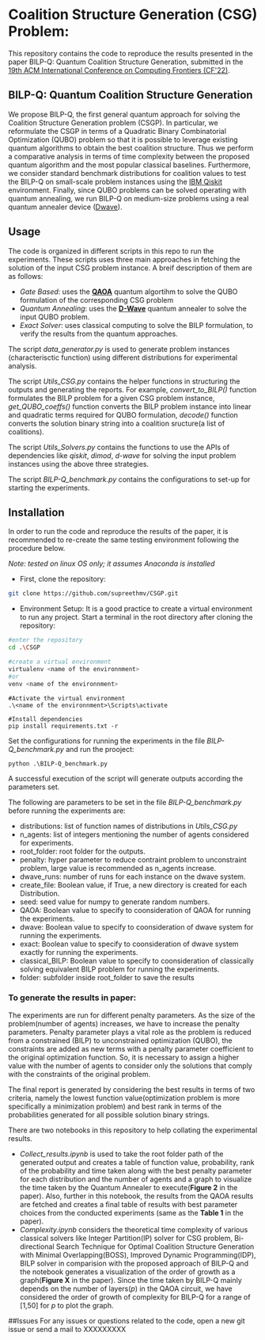 # Coalition Structure Generation (CSG) Problem:
This repository contains the code to reproduce the results presented in the paper BILP-Q: Quantum Coalition Structure Generation, submitted in the 
[19th ACM International Conference on Computing Frontiers (CF'22)](https://www.computingfrontiers.org/2022/index.html).
## BILP-Q: Quantum Coalition Structure Generation

We propose BILP-Q, the first general quantum  approach for solving the Coalition Structure Generation problem
(CSGP). In particular, we reformulate the CSGP in terms of a Quadratic Binary Combinatorial Optimization
(QUBO) problem so that it is possible to leverage existing quantum algorithms to obtain the best coalition structure.
Thus we perform a comparative analysis in terms of time complexity between the proposed quantum algorithm and the most popular
classical baselines. Furthermore, we consider standard benchmark distributions for coalition values to test the BILP-Q on small-scale
problem instances using the [IBM Qiskit](https://qiskit.org/) environment. Finally, since QUBO problems can be solved operating with quantum annealing, we run
BILP-Q on medium-size problems using a real quantum annealer device ([Dwave](https://www.dwavesys.com/)).

## Usage
The code is organized in different scripts in this repo to run the experiments. These scripts uses three main approaches in fetching the solution of the input CSG problem instance. A breif description of them are as follows:
- *Gate Based*: uses the [**QAOA**](https://qiskit.org/textbook/ch-applications/qaoa.html) quantum algortihm to solve the QUBO formulation of the corresponding CSG problem
- *Quantum Annealing*: uses the [**D-Wave**](https://www.dwavesys.com/) quantum annealer to solve the input QUBO problem.
- *Exact Solver*: uses classical computing to solve the BILP formulation, to  verify the results from the quantum approaches.

The script *data_generator.py* is used to generate problem instances (characterisctic function) using different distributions for experimental analysis.

The script *Utils_CSG.py* contains the helper functions in structuring the outputs and generating the reports. For example, *convert_to_BILP()* function formulates the BILP problem for a given CSG problem instance, *get_QUBO_coeffs()* function converts the BILP problem instance into linear and quadratic terms required for QUBO formulation, *decode()* function converts the solution binary string into a coalition sructure(a list of coalitions).

The script *Utils_Solvers.py* contains the functions to use the APIs of dependencies like *qiskit*, *dimod*, *d-wave* for solving the input problem instances using the above three strategies.

The script  *BILP-Q_benchmark.py* contains the configurations to set-up for starting the experiments.

## Installation
In order to run the code and reproduce the results of the paper, it is recommended to re-create the same testing environment following the procedure below.

*Note: tested on linux OS only; it assumes Anaconda is installed*
 - First, clone the repository:
```sh
git clone https://github.com/supreethmv/CSGP.git
```
 - Environment Setup:
It is a good practice to create a virtual environment to run any project.
Start a terminal in the root directory after cloning the repository:
```sh
#enter the repository
cd .\CSGP

#create a virtual environment 
virtualenv <name of the environnment>
#or
venv <name of the environnment>
```
```
#Activate the virtual environment
.\<name of the environnment>\Scripts\activate

#Install dependencies
pip install requirements.txt -r
```
Set the configurations for running the experiments in the file *BILP-Q_benchmark.py* and run the prooject:
```
python .\BILP-Q_benchmark.py
```
A successful execution of the script will generate outputs according the parameters set.

The following are parameters to be set in the file *BILP-Q_benchmark.py* before running the experiments are:
 - distributions: list of function names of distributions in *Utils_CSG.py*
 - n_agents: list of integers mentioning the number of agents considered for experiments.
 - root_folder: root folder for the outputs.
 - penalty: hyper parameter to reduce contraint problem to unconstraint problem, large value is recommended as n_agents increase.
 - dwave_runs: number of runs for each instance on the dwave system.
 - create_file: Boolean value, if True, a new directory is created for each Distribution.
 - seed: seed value for numpy to generate random numbers.
 - QAOA: Boolean value to specify to coonsideration of QAOA for running the experiments.
 - dwave: Boolean value to specify to coonsideration of dwave system for running the experiments.
 - exact: Boolean value to specify to coonsideration of dwave system exactly for running the experiments.
 - classical_BILP: Boolean value to specify to coonsideration of classically solving equivalent BILP problem for running the experiments.
 - folder: subfolder inside root_folder to save the results

### To generate the results in paper:
The experiments are run for different penalty parameters. As the size of the problem(number of agents) increases, we have to increase the penalty parameters. Penalty parameter plays a vital role as the problem is reduced from a constrained (BILP) to unconstrained optimization (QUBO), the constraints are added as new terms with a penalty parameter coefficient to the original optimization function. So, it is necessary to assign a higher value with the number of agents to consider only the solutions that comply with the constraints of the original problem.

The final report is generated by considering the best results in terms of two criteria, namely the lowest function value(optimization problem is more specifically a minimization problem) and best rank in terms of the probabilities generated for all possible solution binary strings.

There are two notebooks in this repository to help collating the experimental results.
 - *Collect_results.ipynb* is used to take the root folder path of the generated output and creates a table of function value, probability, rank of the probability and time taken along with the best penalty parameter for each distribution and the number of agents and a graph to visualize the time taken by the Quantum Annealer to execute(**Figure 2** in the paper). Also, further in this notebook, the results from the QAOA results are fetched and creates a final table of results with best parameter choices from the conducted experiments (same as the **Table 1** in the paper).
 - *Complexity.ipynb* considers the theoretical time complexity of various classical solvers like Integer Partition(IP) solver for CSG problem, Bi-directional Search Technique for Optimal Coalition Structure Generation with Minimal Overlapping(BOSS), Improved Dynamic Programming(IDP), BILP solver in comparision with the proposed approach of BILP-Q and the notebook generates a visualization of the order of growth as a graph(**Figure X** in the paper). Since the time taken by BILP-Q mainly depends on the number of layers(*p*) in the QAOA circuit, we have considered the order of growth of complexity for BILP-Q for a range of [1,50] for *p* to  plot the graph.

##Issues
For any issues or questions related to the code, open a new git issue or send a mail to XXXXXXXXX